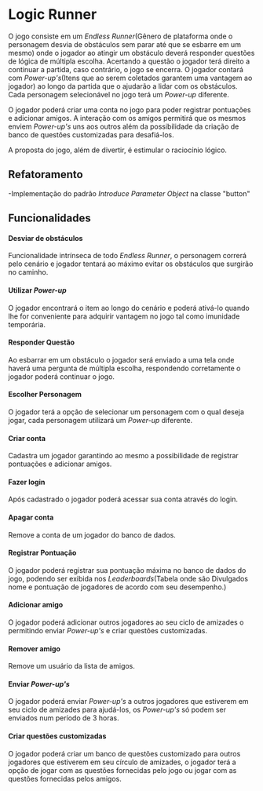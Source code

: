 # Logic Runner
O jogo consiste em um *Endless Runner*(Gênero de plataforma onde o personagem desvia de obstáculos sem parar até que se esbarre em um mesmo) onde o jogador ao atingir um obstáculo deverá responder questões de lógica de múltipla escolha. Acertando a questão o jogador terá direito a continuar a partida, caso contrário, o jogo se encerra. O jogador contará com *Power-up's*(Itens que ao serem coletados garantem uma vantagem ao jogador) ao longo da partida que o ajudarão a lidar com os obstáculos. Cada personagem selecionável no jogo terá um *Power-up* diferente.

O jogador poderá criar uma conta no jogo para poder registrar pontuações e adicionar amigos. A interação com os amigos permitirá que os mesmos enviem *Power-up's* uns aos outros além da possibilidade da criação de banco de questões customizadas para desafiá-los.

A proposta do jogo, além de divertir, é estimular o raciocínio lógico.

## Refatoramento
-Implementação do padrão *Introduce Parameter Object* na classe "button"
## Funcionalidades

#### Desviar de obstáculos
Funcionalidade intrínseca de todo *Endless Runner*, o personagem correrá pelo cenário e jogador tentará ao máximo evitar os obstáculos que surgirão no caminho.
#### Utilizar *Power-up*
O jogador encontrará o item ao longo do cenário e poderá ativá-lo quando lhe for conveniente para adquirir vantagem no jogo tal como imunidade temporária.
#### Responder Questão
Ao esbarrar em um obstáculo o jogador será enviado a uma tela onde haverá uma pergunta de múltipla escolha, respondendo corretamente o jogador poderá continuar o jogo.
#### Escolher Personagem
O jogador terá a opção de selecionar um personagem com o qual deseja jogar, cada personagem utilizará um *Power-up* diferente.
#### Criar conta
Cadastra um jogador garantindo ao mesmo a possibilidade de registrar pontuações e adicionar amigos.
#### Fazer login
Após cadastrado o jogador poderá acessar sua conta através do login.
#### Apagar conta
Remove a conta de um jogador do banco de dados.
#### Registrar Pontuação
O jogador poderá registrar sua pontuação máxima no banco de dados do jogo, podendo ser exibida nos *Leaderboards*(Tabela onde são Divulgados nome e pontuação de jogadores de acordo com seu desempenho.)
#### Adicionar amigo
O jogador poderá adicionar outros jogadores ao seu ciclo de amizades o permitindo enviar *Power-up's* e criar questões customizadas.
#### Remover amigo
Remove um usuário da lista de amigos.
#### Enviar *Power-up's*
O jogador poderá enviar *Power-up's* a outros jogadores que estiverem em seu ciclo de amizades para ajudá-los, os *Power-up's* só podem ser enviados num período de 3 horas.
#### Criar questões customizadas
O jogador poderá criar um banco de questões customizado para outros jogadores que estiverem em seu círculo de amizades, o jogador terá a opção de jogar com as questões fornecidas pelo jogo ou jogar com as questões fornecidas pelos amigos.
